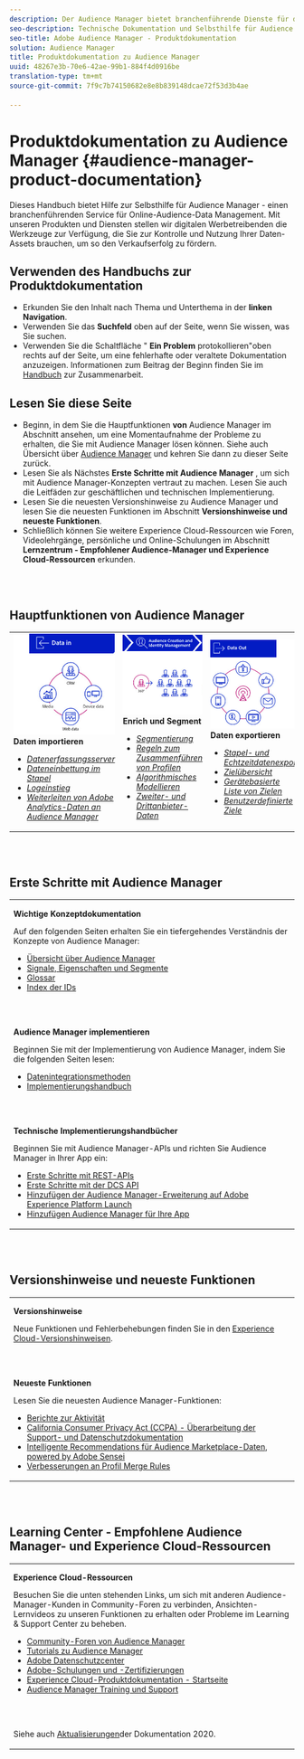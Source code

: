 ```yaml
---
description: Der Audience Manager bietet branchenführende Dienste für das Daten-Management von Online-Zielgruppen. Mit unseren Produkten und Diensten stellen wir digitalen Werbetreibenden die Werkzeuge zur Verfügung, die Sie zur Kontrolle und Nutzung Ihrer Daten-Assets brauchen, um so den Verkaufserfolg zu fördern.
seo-description: Technische Dokumentation und Selbsthilfe für Audience Manager (AAM). AAM bietet branchenführende Dienstleistungen für Online-Audiencen-Data Management und bietet Anbietern digitaler Werbung und Herausgebern die Werkzeuge, die sie zur Steuerung und Nutzung ihrer Daten benötigen, um den Verkaufserfolg zu fördern.
seo-title: Adobe Audience Manager - Produktdokumentation
solution: Audience Manager
title: Produktdokumentation zu Audience Manager
uuid: 48267e3b-70e6-42ae-99b1-884f4d0916be
translation-type: tm+mt
source-git-commit: 7f9c7b74150682e8e8b839148dcae72f53d3b4ae

---
```




# Produktdokumentation zu Audience Manager {#audience-manager-product-documentation}

Dieses Handbuch bietet Hilfe zur Selbsthilfe für Audience Manager - einen branchenführenden Service für Online-Audience-Data Management. Mit unseren Produkten und Diensten stellen wir digitalen Werbetreibenden die Werkzeuge zur Verfügung, die Sie zur Kontrolle und Nutzung Ihrer Daten-Assets brauchen, um so den Verkaufserfolg zu fördern.

## Verwenden des Handbuchs zur Produktdokumentation

* Erkunden Sie den Inhalt nach Thema und Unterthema in der **linken Navigation**.
* Verwenden Sie das **Suchfeld** oben auf der Seite, wenn Sie wissen, was Sie suchen.
* Verwenden Sie die Schaltfläche &quot; **Ein Problem** protokollieren&quot;oben rechts auf der Seite, um eine fehlerhafte oder veraltete Dokumentation anzuzeigen. Informationen zum Beitrag der Beginn finden Sie im [Handbuch](https://docs.adobe.com/content/help/en/contributor/contributor-guide/introduction.html) zur Zusammenarbeit.

## Lesen Sie diese Seite

* Beginn, in dem Sie die Hauptfunktionen **von** Audience Manager im Abschnitt ansehen, um eine Momentaufnahme der Probleme zu erhalten, die Sie mit Audience Manager lösen können. Siehe auch Übersicht über [Audience Manager](/help/using/overview/aam-overview.md) und kehren Sie dann zu dieser Seite zurück.
* Lesen Sie als Nächstes **Erste Schritte mit Audience Manager** , um sich mit Audience Manager-Konzepten vertraut zu machen. Lesen Sie auch die Leitfäden zur geschäftlichen und technischen Implementierung.
* Lesen Sie die neuesten Versionshinweise zu Audience Manager und lesen Sie die neuesten Funktionen im Abschnitt **Versionshinweise und neueste Funktionen**.
* Schließlich können Sie weitere Experience Cloud-Ressourcen wie Foren, Videolehrgänge, persönliche und Online-Schulungen im Abschnitt **Lernzentrum - Empfohlener Audience-Manager und Experience Cloud-Ressourcen** erkunden.

<br> 

## Hauptfunktionen von Audience Manager

<table>
   <td>
      <img alt="Daten in" src="/help/using/overview/assets/data-in.png"/>
      <div>
         <b>Daten importieren</b>
      </div>
      <p>
         <em><ul><li><a href="/help/using/api/dcs-intro/dcs-api-reference/dcs-api-reference-overview.md">Datenerfassungsserver</a></li><li><a href="/help/using/integration/sending-audience-data/batch-data-transfer-explained/batch-data-transfer-overview.md">Dateneinbettung im Stapel</a></li><li><a href="/help/using/reporting/audience-optimization-reports/metadata-files-intro/metadata-files-intro.md">Logeinstieg</a></li><li><a href="/help/using/integration/integration-other-solutions/audience-management-module.md">Weiterleiten von Adobe Analytics-Daten an Audience Manager</a></li></ul></em>
      <p>
   </td>
   <td>
      <img alt="Enrich und Segment" src="/help/using/overview/assets/enrich-segment.png"/>
      <div>
         <b>Enrich und Segment</b>
      </div>
      <p>
       <em><ul><li><a href="/help/using/features/segments/segments-purpose.md">Segmentierung</a></li><li><a href="/help/using/features/profile-merge-rules/merge-rules-overview.md">Regeln zum Zusammenführen von Profilen</a></li><li><a href="/help/using/features/algorithmic-models/understanding-models.md">Algorithmisches Modellieren</a></li><li><a href="/help/using/overview/data-types-collected.md">Zweiter- und Drittanbieter-Daten</a></li></ul></em>
      <p>
   </td>
   <td>
      <img alt="Datenausgabe" src="/help/using/overview/assets/data-out.png"/>
      </a>
      <div>
         <b>Daten exportieren</b>
      </div>
      <p>
      <p>
         <em><ul><li><a href="/help/using/integration/receiving-audience-data/receiving-audience-data-overview.md">Stapel- und Echtzeitdatenexport</a></li><li><a href="/help/using/features/destinations/destinations.md">Zielübersicht</a></li><li><a href="/help/using/features/destinations/device-based-destinations-list.md">Gerätebasierte Liste von Zielen</a></li><li><a href="/help/using/features/destinations/people-based-destinations-overview.md">Benutzerdefinierte Ziele</a></li></ul></em> 
      <p>
      <p>
   </td>
</table>


<br> 

## Erste Schritte mit Audience Manager

<table> 
 <tbody> 
  <tr> 
   <td colname="col1"> <p><b>Wichtige Konzeptdokumentation</b></p>
   <p>Auf den folgenden Seiten erhalten Sie ein tiefergehendes Verständnis der Konzepte von Audience Manager: 
   <ul><li><a href="/help/using/overview/aam-overview.md"> Übersicht über Audience Manager</a></li><li><a href="/help/using/reference/signal-trait-segment.md">Signale, Eigenschaften und Segmente</a></li><li><a href="/help/using/reference/aam-glossary.md"> Glossar</a> </li><li><a href="/help/using/reference/ids-in-aam.md">Index der IDs</a></li></ul></p>
   <br> 
   <p><b>Audience Manager implementieren</b></p>
   <p> Beginnen Sie mit der Implementierung von Audience Manager, indem Sie die folgenden Seiten lesen:
     <ul>
     <li><a href="/help/using/integration/data-integration-methods.md">Datenintegrationsmethoden</a></li>
     <li><a href="/help/using/integration/implement-audience-manager.md">Implementierungshandbuch</a></li>
     </ul> </p>
     <br> 
   <p> <b>Technische Implementierungshandbücher</b> </p> <p>Beginnen Sie mit Audience Manager-APIs und richten Sie Audience Manager in Ihrer App ein:</p> <p> 
     <ul id="ul_47C012F6AB3E4B73BA357027F4D15369">
     <li><a href="/help/using/api/rest-api-main/aam-api-getting-started.md">Erste Schritte mit REST-APIs</a></li>
     <li><a href="/help/using/api/dcs-intro/dcs-event-calls/dcs-event-calls.md">Erste Schritte mit der DCS API</a></li>
     <li><a href="https://docs.adobe.com/content/help/en/launch/using/extensions-ref/adobe-extension/adobe-audience-manager-extension.html">Hinzufügen der Audience Manager-Erweiterung auf Adobe Experience Platform Launch</a></li>
    <li><a href="https://aep-sdks.gitbook.io/docs/using-mobile-extensions/adobe-audience-manager">Hinzufügen Audience Manager für Ihre App</a></li>
     </ul> </p>
    </td>

</tr> 
 </tbody> 
</table>

<!--

<table> 
 <tbody> 
  <tr> 
   <td colname="col1"> <p><b>Important Conceptual Documentation</b></p>
   <p>Read the pages below for a deeper understanding of Audience Manager concepts: 
   <ul><li><a href="https://docs.adobe.com/content/help/en/audience-manager/user-guide/overview/aam-overview.html"> Audience Manager Overview</a></li><li><a href="https://docs.adobe.com/help/en/audience-manager/user-guide/reference/aam-glossary.html"> Glossary</a> </li><li><a href="https://docs.adobe.com/content/help/en/audience-manager/user-guide/reference/ids-in-aam.html">Index of IDs</a></li><li><a href="https://docs.adobe.com/help/en/audience-manager/user-guide/reference/signal-trait-segment.html">Signals, Traits, and Segments</a></li></ul></p>
   <br>&nbsp;
   <p><b>Implement Audience Manager</b></p>
   <p> Get started with implementing Audience Manager by reading the pages below:
     <ul>
     <li><a href="https://docs.adobe.com/content/help/en/audience-manager/user-guide/implementation-integration-guides/data-integration-methods.html">Data Integration Methods</a></li>
     <li><a href="https://docs.adobe.com/content/help/en/audience-manager/user-guide/implementation-integration-guides/implement-audience-manager.html">Implementation Guide</a></li>
     </ul> </p>
     <br>&nbsp;
   <p> <b>Technical Implementation Guides</b> </p> <p>Get started with Audience Manager APIs and set up Audience Manager in your app:</p> <p> 
     <ul id="ul_47C012F6AB3E4B73BA357027F4D15369">
     <li><a href="https://docs.adobe.com/content/help/en/audience-manager/user-guide/api-and-sdk-code/rest-apis/aam-api-getting-started.html">Getting Started with REST APIs</a></li>
     <li><a href="https://docs.adobe.com/content/help/en/audience-manager/user-guide/api-and-sdk-code/dcs/dcs-event-calls/dcs-event-calls.html">Get started with the DCS API</a></li>
     <li><a href="https://docs.adobe.com/content/help/en/launch/using/extensions-ref/adobe-extension/adobe-audience-manager-extension.html">Add the Audience Manager extension to Adobe Experience Platform Launch</a></li>
    <li><a href="https://aep-sdks.gitbook.io/docs/using-mobile-extensions/adobe-audience-manager">Add Audience Manager to your app</a></li>
     </ul> </p>
    </td>
   <td colname="col2">  <p> <b>Collaborative Documentation</b> </p>
     <p>We welcome contributions to our documentation from all our readers. See the <a href="https://docs.adobe.com/content/help/en/contributor/contributor-guide/introduction.html">Collaboration Guide Overview</a> to learn how to start contributing.</p>
   <br>&nbsp;
   <p> <b>Release Notes</b> </p> <p> 
     See the latest <a href="https://docs.adobe.com/content/help/en/release-notes/experience-cloud/current.html" format="https" scope="external"> Experience Cloud Release Notes</a> for new features and fixes.</p> <br>&nbsp;
     <p> <b>Experience Cloud Resources</b> </p> <p> 
     <ul id="ul_E30EC96BDC624B5591F0470D430B7F41"> 
      <li id="li_F3A5CCFAE0F247CEB41A03CA8E03106B"><a href="https://forums.adobe.com/community/experience-cloud/analytics-cloud/audience-manager" format="https" scope="external"> Audience Manager Community Forums</a> </li>
      <li><a href="https://docs.adobe.com/content/help/en/audience-manager-learn/tutorials/overview.html" format="http" scope="external"> Audience Manager Tutorials</a> </li> 
      <li id="li_1737D63307024F26B1F967621613A5AC"><a href="https://www.adobe.com/privacy.html" format="http" scope="external"> Adobe Privacy Center</a> </li>  
      <li id="li_1938F7044F544481A6CC0F45CC22B80A"> <a href="https://helpx.adobe.com/learning.html?promoid=KAUDK" scope="external" format="http"> Adobe Training and Certifications</a> </li> 
      <li id="li_C71459E0D1464C05B8B9387C43541F17"> <a href="https://helpx.adobe.com/support/experience-cloud.html" scope="external" format="https">Experience Cloud Product Documentation Home</a> </li> 
      <li id="li_0DB1997FEB87484EBC07E03FD40AA39F"><a href="https://helpx.adobe.com/support/audience-manager.html" format="https" scope="external"> Audience Manager Learn &amp; Support</a> </li> 
     </ul> </p> 
     <br>&nbsp;
     <p>See also, <a href="https://docs.adobe.com/content/help/en/audience-manager/user-guide/documentation-updates/docs-2020.html"> 2020 Documentation Updates</a>. </p> </td>
  </tr> 
 </tbody> 
</table>

-->

<br> 

## Versionshinweise und neueste Funktionen

<table> 
 <tbody> 
  <tr> 
   <td> <p> <b>Versionshinweise</b> </p> <p> 
     Neue Funktionen und Fehlerbehebungen finden Sie in den <a href="https://docs.adobe.com/content/help/en/release-notes/experience-cloud/current.html" format="https" scope="external">Experience Cloud-Versionshinweisen</a>.</p> 
     <br> 
     <p> <b>Neueste Funktionen</b> </p> <p> 
     Lesen Sie die neuesten Audience Manager-Funktionen:</p>
     <p><ul><li><a href="/help/using/features/administration/activity-usage-reporting.md">Berichte zur Aktivität</a></li>
     <li><a href="/help/using/overview/data-security-and-privacy/data-privacy.md">California Consumer Privacy Act (CCPA) - Überarbeitung der Support- und Datenschutzdokumentation</a></li>
     <li><a href="/help/using/features/segments/trait-recommendations.md">Intelligente Recommendations für Audience Marketplace-Daten, powered by Adobe Sensei</a></li>
     <li><a href="/help/using/features/profile-merge-rules/merge-rules-overview.md">Verbesserungen an Profil Merge Rules</a></li></ul><p>
    </td>
  </tr> 
 </tbody> 
</table>

<!--

**Release Notes**

See the latest [Experience Cloud Release Notes](https://docs.adobe.com/content/help/en/release-notes/experience-cloud/current.html) for new features and fixes.

<br>&nbsp;

**Latest features**

Read about the latest Audience Manager features:
* [Activity Usage Reporting](https://docs.adobe.com/content/help/en/audience-manager/user-guide/features/administration/activity-usage-reporting.html)
* [California Consumer Privacy Act (CCPA) Support and Privacy Documentation Overhaul](https://docs.adobe.com/content/help/en/audience-manager/user-guide/overview/data-privacy/data-privacy.html)
* [Intelligent Recommendations for Audience Marketplace Data, powered by Adobe Sensei](https://docs.adobe.com/content/help/en/audience-manager/user-guide/features/segments/trait-recommendations.html)
* [Profile Merge Rules Enhancements](https://docs.adobe.com/content/help/en/audience-manager/user-guide/features/profile-merge-rules/merge-rules-overview.html)
* [Bulk Management Tools Update](https://docs.adobe.com/content/help/en/audience-manager/user-guide/reference/bulk-management-tools/bulk-management-intro.html)

-->

<br> 

## Learning Center - Empfohlene Audience Manager- und Experience Cloud-Ressourcen


<table> 
 <tbody> 
  <tr> 
   <td colname="col2"> 
     <p> <b>Experience Cloud-Ressourcen</b> </p>
     <p>Besuchen Sie die unten stehenden Links, um sich mit anderen Audience-Manager-Kunden in Community-Foren zu verbinden, Ansichten-Lernvideos zu unseren Funktionen zu erhalten oder Probleme im Learning &amp; Support Center zu beheben.</p>
     <p> 
     <ul id="ul_E30EC96BDC624B5591F0470D430B7F41"> 
      <li id="li_F3A5CCFAE0F247CEB41A03CA8E03106B"><a href="https://forums.adobe.com/community/experience-cloud/analytics-cloud/audience-manager" format="https" scope="external"> Community-Foren von Audience Manager</a> </li>
      <li><a href="https://docs.adobe.com/content/help/en/audience-manager-learn/tutorials/overview.html" format="http" scope="external"> Tutorials zu Audience Manager</a> </li> 
      <li id="li_1737D63307024F26B1F967621613A5AC"><a href="https://www.adobe.com/privacy.html" format="http" scope="external"> Adobe Datenschutzcenter</a> </li>  
      <li id="li_1938F7044F544481A6CC0F45CC22B80A"> <a href="https://helpx.adobe.com/learning.html?promoid=KAUDK" scope="external" format="http"> Adobe-Schulungen und -Zertifizierungen</a> </li> 
      <li id="li_C71459E0D1464C05B8B9387C43541F17"> <a href="https://helpx.adobe.com/support/experience-cloud.html" scope="external" format="https">Experience Cloud-Produktdokumentation - Startseite</a> </li> 
      <li id="li_0DB1997FEB87484EBC07E03FD40AA39F"><a href="https://helpx.adobe.com/support/audience-manager.html" format="https" scope="external"> Audience Manager Training und Support</a> </li> 
     </ul> </p> 
     <br> 
     <p>Siehe auch <a href="https://docs.adobe.com/content/help/en/audience-manager/user-guide/documentation-updates/docs-2020.html"> Aktualisierungen</a>der Dokumentation 2020. </p> </td>
  </tr> 
 </tbody> 
</table>